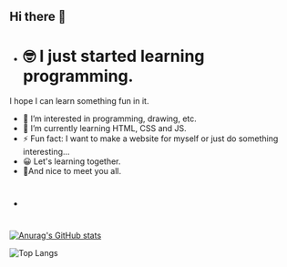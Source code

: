 ## Hi there 👋
- <h1>🤓 I just started learning programming.
I hope I can learn something fun in it.
- 👀 I’m interested in programming, drawing, etc.
- 🌱 I’m currently learning HTML, CSS and JS.
- ⚡ Fun fact: I want to make a website for myself or just do something interesting...
- 😀 Let's learning together.
- 🤝And nice to meet you all.
- <h1/>

[![Anurag's GitHub stats](https://github-readme-stats.vercel.app/api?username=Kelly-Ls)](https://github.com/anuraghazra/github-readme-stats)

![Top Langs](https://github-readme-stats.vercel.app/api/top-langs/?username=Kelly-Ls)
